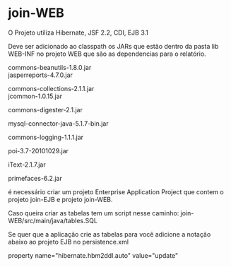 # join-WEB
O Projeto utiliza Hibernate, JSF 2.2, CDI, EJB 3.1


Deve ser adicionado ao classpath os JARs que estão dentro da pasta lib WEB-INF no projeto WEB que são as dependencias para o relatório.

commons-beanutils-1.8.0.jar         
jasperreports-4.7.0.jar

commons-collections-2.1.1.jar       
jcommon-1.0.15.jar

commons-digester-2.1.jar

mysql-connector-java-5.1.7-bin.jar

commons-logging-1.1.1.jar           

poi-3.7-20101029.jar

iText-2.1.7.jar

primefaces-6.2.jar


é necessário criar um projeto Enterprise Application Project que contem o projeto join-EJB e projeto join-WEB.


Caso queira criar as tabelas tem um script nesse caminho: join-WEB/src/main/java/tables.SQL

Se quer que a aplicação crie as tabelas para você adicione a notação abaixo ao projeto EJB no persistence.xml

property name="hibernate.hbm2ddl.auto" value="update"
